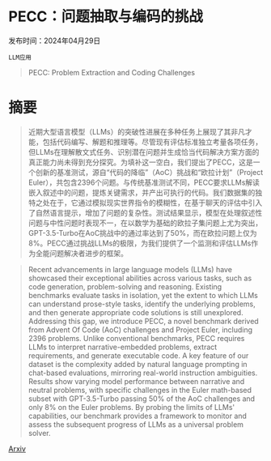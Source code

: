 # PECC：问题抽取与编码的挑战

发布时间：2024年04月29日

`LLM应用`

> PECC: Problem Extraction and Coding Challenges

# 摘要

> 近期大型语言模型（LLMs）的突破性进展在多种任务上展现了其非凡才能，包括代码编写、解题和推理等。尽管现有评估标准独立考量各项任务，但LLMs在理解散文式任务、识别潜在问题并生成恰当代码解决方案方面的真正能力尚未得到充分探究。为填补这一空白，我们提出了PECC，这是一个创新的基准测试，源自“代码的降临”（AoC）挑战和“欧拉计划”（Project Euler），共包含2396个问题。与传统基准测试不同，PECC要求LLMs解读嵌入叙述中的问题，提炼关键需求，并产出可执行的代码。我们数据集的独特之处在于，它通过模拟现实世界指令的模糊性，在基于聊天的评估中引入了自然语言提示，增加了问题的复杂性。测试结果显示，模型在处理叙述性问题与中性问题时表现不一，在以数学为基础的欧拉子集问题上尤为突出，GPT-3.5-Turbo在AoC挑战中的通过率达到了50%，而在欧拉问题上仅为8%。PECC通过挑战LLMs的极限，为我们提供了一个监测和评估LLMs作为全能问题解决者进步的框架。

> Recent advancements in large language models (LLMs) have showcased their exceptional abilities across various tasks, such as code generation, problem-solving and reasoning. Existing benchmarks evaluate tasks in isolation, yet the extent to which LLMs can understand prose-style tasks, identify the underlying problems, and then generate appropriate code solutions is still unexplored. Addressing this gap, we introduce PECC, a novel benchmark derived from Advent Of Code (AoC) challenges and Project Euler, including 2396 problems. Unlike conventional benchmarks, PECC requires LLMs to interpret narrative-embedded problems, extract requirements, and generate executable code. A key feature of our dataset is the complexity added by natural language prompting in chat-based evaluations, mirroring real-world instruction ambiguities. Results show varying model performance between narrative and neutral problems, with specific challenges in the Euler math-based subset with GPT-3.5-Turbo passing 50% of the AoC challenges and only 8% on the Euler problems. By probing the limits of LLMs' capabilities, our benchmark provides a framework to monitor and assess the subsequent progress of LLMs as a universal problem solver.

[Arxiv](https://arxiv.org/abs/2404.18766)